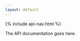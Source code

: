 ```yaml
---
layout: default
---
```


{% include api-nav.html %}
<div class="content">
  <p>
    The API documentation goes here.
  </p>  
</div>
